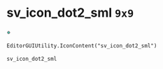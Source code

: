 # sv_icon_dot2_sml `9x9`
<img src="/img/sv_icon_dot2_sml.png" width=9 height=9>

``` CSharp
EditorGUIUtility.IconContent("sv_icon_dot2_sml")
```
```
sv_icon_dot2_sml
```
